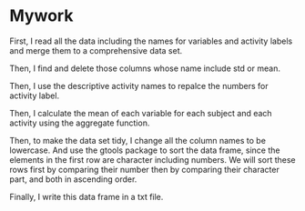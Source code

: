 # Mywork

First, I read all the data including the names for variables and activity labels and merge them to a comprehensive data set. 

Then, I find and delete those columns whose name include std or mean.

Then, I use the descriptive activity names to repalce the numbers for activity label.

Then, I calculate the mean of each variable for each subject and each activity using the aggregate function.

Then, to make the data set tidy, I change all the column names to be lowercase. And use the gtools package to sort the data frame, since the elements in the first row are character including numbers. We will sort these rows first by comparing their number then by comparing their character part, and both in ascending order.

Finally, I write this data frame in a txt file.
